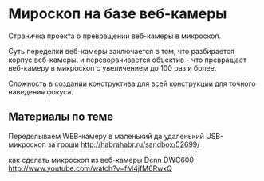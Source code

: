 Мироскоп на базе веб-камеры
===========================

Страничка проекта о превращении веб-камеры в микроскоп.


Суть переделки веб-камеры заключается в том, что разбирается корпус веб-камеры, 
и переворачивается объектив - что превращает веб-камеру в микроскоп с 
увеличением до 100 раз и более.

Сложность в создании конструктива для всей конструкции для точного наведения
фокуса.


Материалы по теме
-----------------

Переделываем WEB-камеру в маленький да удаленький USB-микроскоп за гроши
http://habrahabr.ru/sandbox/52699/


как сделать микроскоп из веб-камеры Denn DWC600
http://www.youtube.com/watch?v=fM4jfM6RwxQ
